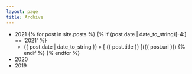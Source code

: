 ```yaml
---
layout: page
title: Archive
---
```


 - 2021
   {% for post in site.posts %}
       {% if (post.date | date_to_string)[-4:] == '2021' %}
   - {{ post.date | date_to_string }} &raquo; [ {{ post.title }} ]({{ post.url }})
      {% endif %}
        {% endfor %}
 - 2020
 - 2019
 
